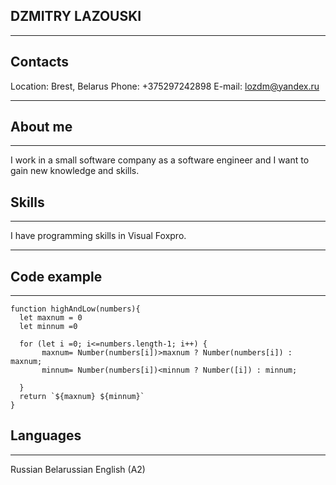 ## DZMITRY LAZOUSKI 
____________________

## Contacts 

Location: Brest, Belarus
Phone: +375297242898
E-mail: lozdm@yandex.ru
__________________________________

## About me 
___________________________________

I work in a small software company as a software engineer and I want to gain new knowledge and skills.

## Skills 
__________________________________________

I have programming skills in Visual Foxpro.
________________________________
 
## Code example 
__________________________________
```
function highAndLow(numbers){
  let maxnum = 0
  let minnum =0 
  
  for (let i =0; i<=numbers.length-1; i++) {
       maxnum= Number(numbers[i])>maxnum ? Number(numbers[i]) : maxnum;
       minnum= Number(numbers[i])<minnum ? Number([i]) : minnum;
    
  }
  return `${maxnum} ${minnum}`
}
```
## Languages 
_________________________________
Russian
Belarussian
English (A2)